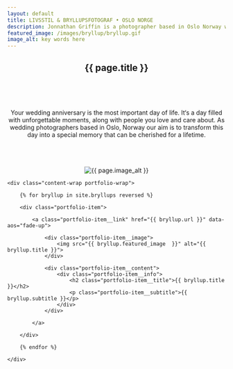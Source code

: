 ```yaml
---
layout: default
title: LIVSSTIL & BRYLLUPSFOTOGRAF • OSLO NORGE
description: Jonnathan Griffin is a photographer based in Oslo Norway who focuses on landscape and nature photography.
featured_image: /images/bryllup/bryllup.gif
image_alt: key words here
---
```


<section class="intro">
	<div class="wrap">
		<center><h1>{{ page.title }}</h1></center> <br><br><br>
		<center><p>Your wedding anniversary is the most important day of life. It‘s a day filled with unforgettable moments, along with people you love and care about. As wedding photographers based in Oslo, Norway our aim is to transform this day into a special memory that can be cherished for a lifetime.</p></center><br><br><br>
		<center><img data-aos="fade-up" src="{{ page.featured_image }}" alt="{{ page.image_alt }}" /></center>
	</div>
</section>

<section class="portfolio">

	<div class="content-wrap portfolio-wrap">

		{% for bryllup in site.bryllups reversed %}

		<div class="portfolio-item">

			<a class="portfolio-item__link" href="{{ bryllup.url }}" data-aos="fade-up">

				<div class="portfolio-item__image">
					<img src="{{ bryllup.featured_image  }}" alt="{{ bryllup.title }}">
				</div>

				<div class="portfolio-item__content">
					<div class="portfolio-item__info">
						<h2 class="portfolio-item__title">{{ bryllup.title }}</h2>
						<p class="portfolio-item__subtitle">{{ bryllup.subtitle }}</p>
					</div>
				</div>

			</a>

		</div>

		{% endfor %}

	</div>

</section>
